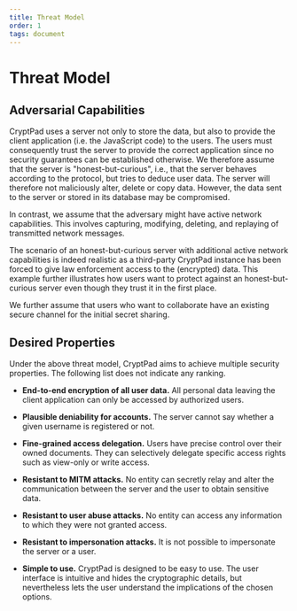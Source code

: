 ```yaml
---
title: Threat Model
order: 1
tags: document
---
```


Threat Model
============

Adversarial Capabilities
------------------------

CryptPad uses a server not only to store the data, but also to provide the
client application (i.e. the JavaScript code) to the users. The users must
consequently trust the server to provide the correct application since no
security guarantees can be established otherwise. We therefore assume that the
server is "honest-but-curious", i.e., that the server behaves according to the
protocol, but tries to deduce user data. The server will therefore not
maliciously alter, delete or copy data. However, the data sent to the server or
stored in its database may be compromised.

In contrast, we assume that the adversary might have active network
capabilities. This involves capturing, modifying, deleting, and replaying of
transmitted network messages.

The scenario of an honest-but-curious server with additional active network
capabilities is indeed realistic as a third-party CryptPad instance has been
forced to give law enforcement access to the (encrypted) data. This example further
illustrates how users want to protect against an honest-but-curious server even
though they trust it in the first place.

We further assume that users who want to collaborate have an existing
secure channel for the initial secret sharing.

Desired Properties
------------------

Under the above threat model, CryptPad aims to achieve multiple
security properties. The following
list  does not indicate any ranking.

* **End-to-end encryption of all user data.** All personal data leaving the
  client application can only be accessed by authorized users.

* **Plausible deniability for accounts.** The server cannot say whether a given
  username is registered or not.

* **Fine-grained access delegation.** Users have precise control over their
  owned documents. They can selectively delegate specific access rights such as
  view-only or write access.

* **Resistant to MITM attacks.** No entity can secretly relay and alter the
  communication between the server and the user to obtain sensitive data.

* **Resistant to user abuse attacks.** No entity can access any information to
  which they were not granted access.

* **Resistant to impersonation attacks.** It is not possible to impersonate the
  server or a user.

* **Simple to use.** CryptPad is designed to be easy to use. The user interface
  is intuitive and hides the cryptographic details, but nevertheless lets the
  user understand the implications of the chosen options.
